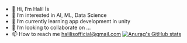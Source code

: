 - 👋 Hi, I’m Halil İs
- 👀 I’m interested in AI, ML, Data Science
- 🌱 I’m currently learning app development in unity 
- 💞️ I’m looking to collaborate on ...
- 📫 How to reach me halilisofficial@gmail.com
[![Anurag's GitHub stats](https://github-readme-stats.vercel.app/api?username=halilisofficial)](https://github.com/anuraghazra/github-readme-stats)

<!---
halilisofficial/halilisofficial is a ✨ special ✨ repository because its `README.md` (this file) appears on your GitHub profile.
You can click the Preview link to take a look at your changes.
--->
